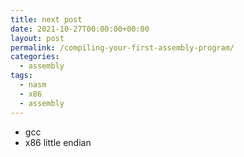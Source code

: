 ```yaml
---
title: next post
date: 2021-10-27T00:00:00+00:00
layout: post
permalink: /compiling-your-first-assembly-program/
categories:
  - assembly
tags:
  - nasm
  - x86
  - assembly
---
```


* gcc
* x86 little endian
